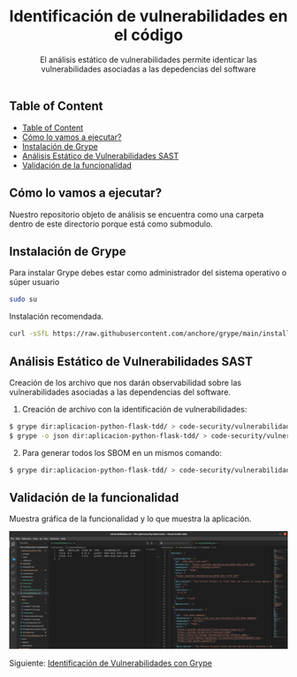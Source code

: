 <div align="center">
  <h1>Identificación de vulnerabilidades en el código</h1>
</div>

<div align="center">
  El análisis estático de vulnerabilidades permite identicar las vulnerabilidades asociadas a las depedencias del software
</div><br>

## Table of Content

- [Table of Content](#table-of-content)
- [Cómo lo vamos a ejecutar?](#cómo-lo-vamos-a-ejecutar)
- [Instalación de Grype](#instalación-de-grype)
- [Análisis Estático de Vulnerabilidades SAST](#análisis-estático-de-vulnerabilidades-sast)
- [Validación de la funcionalidad](#validación-de-la-funcionalidad)

## Cómo lo vamos a ejecutar?

Nuestro repositorio objeto de análisis se encuentra como una carpeta dentro de este directorio porque está como submodulo.

## Instalación de Grype

Para instalar Grype debes estar como administrador del sistema operativo o súper usuario

```sh
sudo su
```

Instalación recomendada.

```sh
curl -sSfL https://raw.githubusercontent.com/anchore/grype/main/install.sh | sh -s -- -b /usr/local/bin
```

## Análisis Estático de Vulnerabilidades SAST
Creación de los archivo que nos darán observabilidad sobre las vulnerabilidades asociadas a las dependencias del software.

1. Creación de archivo con la identificación de vulnerabilidades:

```sh
$ grype dir:aplicacion-python-flask-tdd/ > code-security/vulnerabilidades.txt # Genera archivo de vulnerabidades en formato txt
$ grype -o json dir:aplicacion-python-flask-tdd/ > code-security/vulnerabilidades.json # Genera un archivo de vulnerabidades en formato json
```

2. Para generar todos los SBOM en un mismos comando:

```sh
$ grype dir:aplicacion-python-flask-tdd/ > code-security/vulnerabilidades.txt && grype -o json dir:aplicacion-python-flask-tdd/ > code-security/vulnerabilidades.json
```

## Validación de la funcionalidad

Muestra gráfica de la funcionalidad y lo que muestra la aplicación.

![Funcionamiento del repositorio](./images/vulnerabilidades.png)


Siguiente: [Identificación de Vulnerabilidades con Grype](05-vulnerabilidades.md)